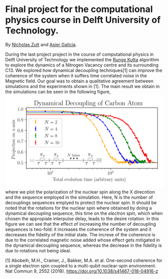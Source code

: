 # Final project for the computational physics course in Delft University of Technology.
By [Nicholas Zutt](https://github.com/nicholaszutt) and [Asier Galicia](https://github.com/AGaliciaMartinez).

During the last project project in the course of computational physics in Delft University of Technology we implemented the [Runge Kutta](https://en.wikipedia.org/wiki/Runge%E2%80%93Kutta_methods) algorithm to explore the dynamics of a Nitrogen Vacancy centre and its surrounding C13. We explored how dynamical decoupling techniques[1] can improve the coherence of the system when it suffers time correlated noise in the Magnetic field. Our goal was to obtain a qualitative agreement between simulations and the experiments shown in [1]. The main result we obtain in the simulations can be seen in the following figure,
![](presentation/images/key_image_blog.png) 
where we plot the polarization of the nuclear spin along the X direcntion and the sequence employed in the simulation. Here, N is the number of decouplings sequences emplyed to protect the nuclear spin. It should be noted that the rotations for the nuclear spin where obtained by doing a dynamical decoupling sequence, this time on the *electron spin*, which when chosen the appropiate interpulse delay, leads to the desire rotation. In this figure we can see that the effect of increasing the number of decoupling sequences is two-fold: it increases the coherence of the system and it decreases the fidelity of the initial state. The increse of the coherence is due to the correlated magnetic noise added whose effect gets mitigated in the dynamical decoupling sequence, whereas the decrease in the fidelity is due to rotations not being ideal.


[1] Abobeih, M.H., Cramer, J., Bakker, M.A. et al. One-second coherence for a single electron spin coupled to a multi-qubit nuclear-spin environment. Nat Commun 9, 2552 (2018). https://doi.org/10.1038/s41467-018-04916-z

